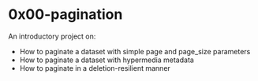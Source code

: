 # 0x00-pagination

An introductory project on:
- How to paginate a dataset with simple page and page_size parameters
- How to paginate a dataset with hypermedia metadata
- How to paginate in a deletion-resilient manner

